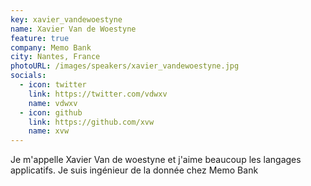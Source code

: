 ```yaml
---
key: xavier_vandewoestyne
name: Xavier Van de Woestyne
feature: true
company: Memo Bank
city: Nantes, France
photoURL: /images/speakers/xavier_vandewoestyne.jpg
socials:
  - icon: twitter
    link: https://twitter.com/vdwxv
    name: vdwxv
  - icon: github
    link: https://github.com/xvw
    name: xvw
---
```


Je m'appelle Xavier Van de woestyne et j'aime beaucoup les langages applicatifs. Je suis ingénieur de la donnée chez Memo Bank